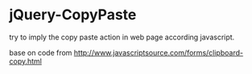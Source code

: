 # jQuery-CopyPaste
try to imply the copy paste action in web page according javascript.

base on code from http://www.javascriptsource.com/forms/clipboard-copy.html

